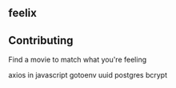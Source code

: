 ## feelix
## Contributing
Find a movie to match what you're feeling

axios in javascript
gotoenv
uuid
postgres
bcrypt

